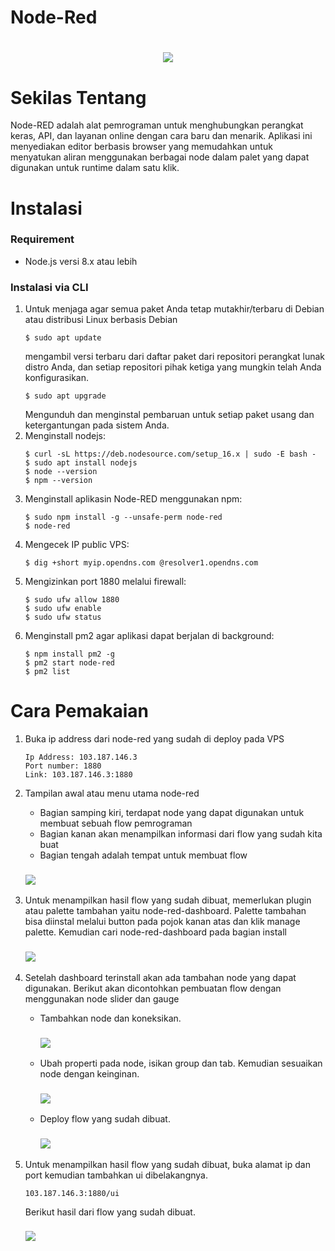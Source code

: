 # Node-Red
<h1 align="center"><img src="https://upload.wikimedia.org/wikipedia/commons/2/2b/Node-red-icon.png"></h1>

# Sekilas Tentang
Node-RED adalah alat pemrograman untuk menghubungkan perangkat keras, API, dan layanan online dengan cara baru dan menarik. Aplikasi ini menyediakan editor berbasis browser yang memudahkan untuk menyatukan aliran menggunakan berbagai node dalam palet yang dapat digunakan untuk runtime dalam satu klik.

# Instalasi
### Requirement
- Node.js versi 8.x atau lebih

### Instalasi via CLI
1. Untuk menjaga agar semua paket Anda tetap mutakhir/terbaru di Debian atau distribusi Linux berbasis Debian
   ```
   $ sudo apt update
   ```
   mengambil versi terbaru dari daftar paket dari repositori perangkat lunak distro Anda, dan setiap repositori pihak ketiga yang mungkin telah Anda konfigurasikan.
   ```
   $ sudo apt upgrade
   ```
   Mengunduh dan menginstal pembaruan untuk setiap paket usang dan ketergantungan pada sistem Anda.
2. Menginstall nodejs:
   ```
   $ curl -sL https://deb.nodesource.com/setup_16.x | sudo -E bash -
   $ sudo apt install nodejs
   $ node --version
   $ npm --version
   ```
3. Menginstall aplikasin Node-RED menggunakan npm:
   ```
   $ sudo npm install -g --unsafe-perm node-red
   $ node-red
   ```
4. Mengecek IP public VPS:
   ```
   $ dig +short myip.opendns.com @resolver1.opendns.com
   ```
5. Mengizinkan port 1880 melalui firewall:
   ```
   $ sudo ufw allow 1880
   $ sudo ufw enable
   $ sudo ufw status
   ```
6. Menginstall pm2 agar aplikasi dapat berjalan di background:
   ```
   $ npm install pm2 -g
   $ pm2 start node-red
   $ pm2 list
   ```

# Cara Pemakaian
1. Buka ip address dari node-red yang sudah di deploy pada VPS
   ```
   Ip Address: 103.187.146.3
   Port number: 1880
   Link: 103.187.146.3:1880
   ```
   
2. Tampilan awal atau menu utama node-red
   - Bagian samping kiri, terdapat node yang dapat digunakan untuk membuat sebuah flow pemrograman
   - Bagian kanan akan menampilkan informasi dari flow yang sudah kita buat
   - Bagian tengah adalah tempat untuk membuat flow
   <h3><img src="https://lh6.googleusercontent.com/KUWFJFOqcFz7Fi5Roo1v3aVRpfoUuw7R5UXt9B9H88Pjp8tKlv5lfP4Xxy2-KPy-B_qjXDS6ldoZ3sm4T-dcSER1qPehzCTQ6ms5U6ZXlIwlhcGWmW2tsSqj8kl0J9R51P7wVSNK907yZSHGasgGqcMPym4vlODQKQv5P5kD70Pyj2ZiwpUD4x5REA"></h3>

3. Untuk menampilkan hasil flow yang sudah dibuat, memerlukan plugin atau palette tambahan yaitu node-red-dashboard. Palette tambahan bisa diinstal melalui button pada pojok kanan atas dan klik manage palette. Kemudian cari node-red-dashboard pada bagian install
   <h3><img src="https://lh4.googleusercontent.com/IFCkcAcfnOqSKmFUPlj61vBvLIBOvni4tLnKTzhPo1jwae4ZFOJaX5dlNhTLQccsyg_ScZaJkNai7t3qX72E06I4Km-ATiCd4BxW8ROQjR7shGnSR4_m9BvTpW-kqsxDjl2lR4jYZAnnVf9oAbB7vI2D8nWPNPyeL462bG8nuZOwaBo4g-PmTbNuzg"></h3>

4. Setelah dashboard terinstall akan ada tambahan node yang dapat digunakan. Berikut akan dicontohkan pembuatan flow dengan menggunakan node slider dan gauge
   - Tambahkan node dan koneksikan.
      <h3><img src="https://lh6.googleusercontent.com/HWgiSD_MnyncQ-T89E2MI99V874IkcWmtuLOhtxwH2rEzAXAUOv_ggXIf-v0T9bauRkuWf5or6zOF9y8pcTl5uswDCn7Bv6sGo8Ymx4c439yYldkBB5P2FrlY5_fBE9fRuOEzTUg2H4PdXdZsP24URhrCcaLDIFYnB2yR4MvzeOyPX85zgcNCwu6Pg"></h3>
   - Ubah properti pada node, isikan group dan tab. Kemudian sesuaikan node dengan keinginan.
      <h3><img src="https://lh5.googleusercontent.com/YZCTWZ9uT_971h1QGeO2tCqzeOBC2QI-ldDtKEGfz4NI6YCK-AfpbH0OuJxMblnG-V5HtprNoFz5yDn_uGb2OiwUG4Ffpm5JDVefqwrkBHpHef_AILQnz9mHgajjmDen8_HEv_EOWYrPTICpHE_H3irdE2uZJadyqnBNG4gkIn_aqZBRF1GRMsUCjg"></h3>
   - Deploy flow yang sudah dibuat.
      <h3><img src="https://lh4.googleusercontent.com/FcMcfMvgmj3QBsXT-yYwE_LdEO4UNJ_xc3caUMrI_r9ZQqKIDpvjH50680WuNiQz29pm7WQP6tulCxmrdahKmhtM2x1l71FwHT0YklYv4TWxUDuPI6xgdVQrJftCSSPhBhGI1dbuAfyqY4_e3i37M5XLj_96CUb4Xm4fiRlGu3-cs_hdekIc1cxBlQ"></h3>


5. Untuk menampilkan hasil flow yang sudah dibuat, buka alamat ip dan port kemudian tambahkan ui dibelakangnya.
   ```
   103.187.146.3:1880/ui
   ```
   Berikut hasil dari flow yang sudah dibuat.
   <h3><img src="https://lh5.googleusercontent.com/ImpMyNEJWxCQpDUbVnk3a_oIfvSfXlTqhKvkUVX2gvFbb38i_9Psr9kwEfyQmc6bZNp8ZnV2ThJ4y6VE-X1YG1IS4wpLtJ6GdKIAqIUHsngNlosRGFjWwhp5uUuvJE9QJiNKMWfRlVolSj0V_EKfd8wQZ_2Ly4LfV2zPe1SRnXb7O9XKusvvega75g"></h3>
